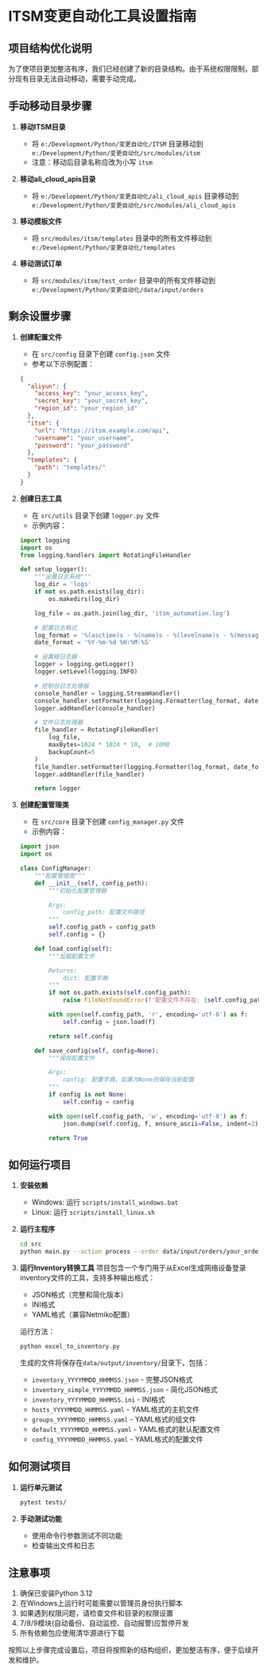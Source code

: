 # ITSM变更自动化工具设置指南

## 项目结构优化说明

为了使项目更加整洁有序，我们已经创建了新的目录结构。由于系统权限限制，部分现有目录无法自动移动，需要手动完成。

## 手动移动目录步骤

1. **移动ITSM目录**
   - 将 `e:/Development/Python/变更自动化/ITSM` 目录移动到 `e:/Development/Python/变更自动化/src/modules/itsm`
   - 注意：移动后目录名称应改为小写 `itsm`

2. **移动ali_cloud_apis目录**
   - 将 `e:/Development/Python/变更自动化/ali_cloud_apis` 目录移动到 `e:/Development/Python/变更自动化/src/modules/ali_cloud_apis`

3. **移动模板文件**
   - 将 `src/modules/itsm/templates` 目录中的所有文件移动到 `e:/Development/Python/变更自动化/templates`

4. **移动测试订单**
   - 将 `src/modules/itsm/test_order` 目录中的所有文件移动到 `e:/Development/Python/变更自动化/data/input/orders`

## 剩余设置步骤

1. **创建配置文件**
   - 在 `src/config` 目录下创建 `config.json` 文件
   - 参考以下示例配置：
   ```json
   {
     "aliyun": {
       "access_key": "your_access_key",
       "secret_key": "your_secret_key",
       "region_id": "your_region_id"
     },
     "itsm": {
       "url": "https://itsm.example.com/api",
       "username": "your_username",
       "password": "your_password"
     },
     "templates": {
       "path": "templates/"
     }
   }
   ```

2. **创建日志工具**
   - 在 `src/utils` 目录下创建 `logger.py` 文件
   - 示例内容：
   ```python
   import logging
   import os
   from logging.handlers import RotatingFileHandler

   def setup_logger():
       """设置日志系统"""
       log_dir = 'logs'
       if not os.path.exists(log_dir):
           os.makedirs(log_dir)

       log_file = os.path.join(log_dir, 'itsm_automation.log')

       # 配置日志格式
       log_format = '%(asctime)s - %(name)s - %(levelname)s - %(message)s'
       date_format = '%Y-%m-%d %H:%M:%S'

       # 设置根日志器
       logger = logging.getLogger()
       logger.setLevel(logging.INFO)

       # 控制台日志处理器
       console_handler = logging.StreamHandler()
       console_handler.setFormatter(logging.Formatter(log_format, date_format))
       logger.addHandler(console_handler)

       # 文件日志处理器
       file_handler = RotatingFileHandler(
           log_file,
           maxBytes=1024 * 1024 * 10,  # 10MB
           backupCount=5
       )
       file_handler.setFormatter(logging.Formatter(log_format, date_format))
       logger.addHandler(file_handler)

       return logger
   ```

3. **创建配置管理类**
   - 在 `src/core` 目录下创建 `config_manager.py` 文件
   - 示例内容：
   ```python
   import json
   import os

   class ConfigManager:
       """配置管理类"""
       def __init__(self, config_path):
           """初始化配置管理器

           Args:
               config_path: 配置文件路径
           """
           self.config_path = config_path
           self.config = {}

       def load_config(self):
           """加载配置文件

           Returns:
               dict: 配置字典
           """
           if not os.path.exists(self.config_path):
               raise FileNotFoundError(f'配置文件不存在: {self.config_path}')

           with open(self.config_path, 'r', encoding='utf-8') as f:
               self.config = json.load(f)

           return self.config

       def save_config(self, config=None):
           """保存配置文件

           Args:
               config: 配置字典，如果为None则保存当前配置
           """
           if config is not None:
               self.config = config

           with open(self.config_path, 'w', encoding='utf-8') as f:
               json.dump(self.config, f, ensure_ascii=False, indent=2)

           return True
   ```

## 如何运行项目

1. **安装依赖**
   - Windows: 运行 `scripts/install_windows.bat`
   - Linux: 运行 `scripts/install_linux.sh`

2. **运行主程序**
   ```bash
   cd src
   python main.py --action process --order data/input/orders/your_order_file.xlsx
   ```

3. **运行Inventory转换工具**
   项目包含一个专门用于从Excel生成网络设备登录inventory文件的工具，支持多种输出格式：
   - JSON格式（完整和简化版本）
   - INI格式
   - YAML格式（兼容Netmiko配置）
   
   运行方法：
   ```bash
   python excel_to_inventory.py
   ```
   
   生成的文件将保存在`data/output/inventory/`目录下，包括：
   - `inventory_YYYYMMDD_HHMMSS.json` - 完整JSON格式
   - `inventory_simple_YYYYMMDD_HHMMSS.json` - 简化JSON格式
   - `inventory_YYYYMMDD_HHMMSS.ini` - INI格式
   - `hosts_YYYYMMDD_HHMMSS.yaml` - YAML格式的主机文件
   - `groups_YYYYMMDD_HHMMSS.yaml` - YAML格式的组文件
   - `default_YYYYMMDD_HHMMSS.yaml` - YAML格式的默认配置文件
   - `config_YYYYMMDD_HHMMSS.yaml` - YAML格式的配置文件

## 如何测试项目

1. **运行单元测试**
   ```bash
   pytest tests/
   ```

2. **手动测试功能**
   - 使用命令行参数测试不同功能
   - 检查输出文件和日志

## 注意事项

1. 确保已安装Python 3.12
2. 在Windows上运行时可能需要以管理员身份执行脚本
3. 如果遇到权限问题，请检查文件和目录的权限设置
4. 7/8/9模块(自动备份、自动监控、自动报警)应暂停开发
5. 所有依赖包应使用清华源进行下载

按照以上步骤完成设置后，项目将按照新的结构组织，更加整洁有序，便于后续开发和维护。